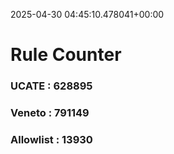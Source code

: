 2025-04-30 04:45:10.478041+00:00
# Rule Counter 
 ### UCATE : 628895

 ### Veneto : 791149

 ### Allowlist : 13930